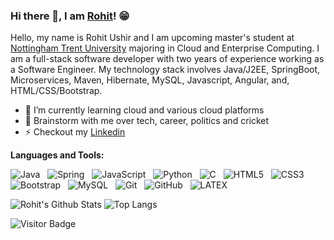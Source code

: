 ### Hi there 👋, I am [Rohit](https://www.rohitushir.in/)! 😁

Hello, my name is Rohit Ushir and I am upcoming master's student at [Nottingham Trent University](https://www.ntu.ac.uk/) majoring in Cloud and Enterprise Computing. I am a full-stack software developer with two years of experience working as a Software Engineer. My technology stack involves Java/J2EE, SpringBoot, Microservices, Maven, Hibernate, MySQL, Javascript, Angular, and, HTML/CSS/Bootstrap.

- 🔭 I’m currently learning cloud and various cloud platforms
- 💬 Brainstorm with me over tech, career, politics and cricket 
- ⚡ Checkout my [Linkedin](https://www.linkedin.com/in/rohitushir)

**Languages and Tools:** 

![Java](https://img.shields.io/badge/-Java-black?logo=java&style=social)&nbsp;&nbsp;
![Spring](https://img.shields.io/badge/-Spring%20Framework-black?logo=spring&style=social)&nbsp;&nbsp;
![JavaScript](https://img.shields.io/badge/-JavaScript-black?logo=javascript&style=social)&nbsp;&nbsp;
![Python](https://img.shields.io/badge/-Python-black?logo=Python&style=social)&nbsp;&nbsp;
![C](https://img.shields.io/badge/-C-black?logo=c&style=social)&nbsp;&nbsp;
![HTML5](https://img.shields.io/badge/-HTML5-black?logo=html5&style=social)&nbsp;&nbsp;
![CSS3](https://img.shields.io/badge/-CSS3-black?logo=css3&style=social)&nbsp;&nbsp;
![Bootstrap](https://img.shields.io/badge/-Bootstrap-black?logo=bootstrap&style=social)&nbsp;&nbsp;
![MySQL](https://img.shields.io/badge/-MySQL-black?logo=mysql&style=social)&nbsp;&nbsp;
![Git](https://img.shields.io/badge/-Git-black?logo=git&style=social)&nbsp;&nbsp;
![GitHub](https://img.shields.io/badge/-GitHub-black?logo=github&style=social)&nbsp;&nbsp;
![LATEX](https://img.shields.io/badge/-LATEX-black?logo=latex&style=social)&nbsp;&nbsp;

![Rohit's Github Stats](https://github-readme-stats.vercel.app/api?username=broogle&count_private=true&show_icons=true&include_all_commits=true)
![Top Langs](https://github-readme-stats.vercel.app/api/top-langs/?username=broogle&hide=TeX&layout=compact)

![Visitor Badge](https://visitor-badge.laobi.icu/badge?page_id=broogle.broogle)
